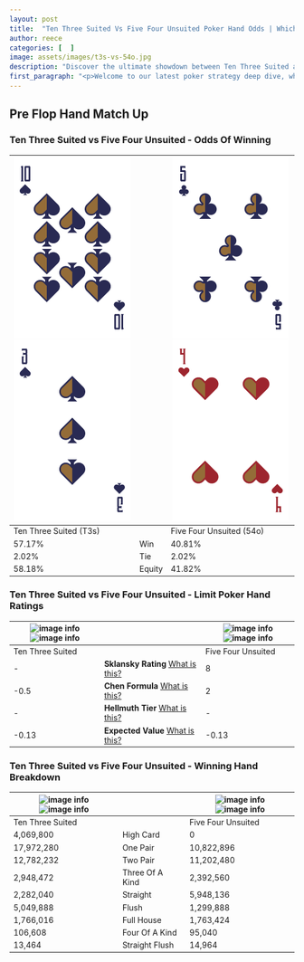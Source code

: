 ```yaml
---
layout: post
title:  "Ten Three Suited Vs Five Four Unsuited Poker Hand Odds | Which Is The Better Hand In Poker? A Complete Guide"
author: reece
categories: [  ]
image: assets/images/t3s-vs-54o.jpg
description: "Discover the ultimate showdown between Ten Three Suited and Five Four Unsuited in poker! Uncover the odds, strategies, and scenarios where one hand triumphs over the other. Get ready to up your poker game with this thrilling analysis."
first_paragraph: "<p>Welcome to our latest poker strategy deep dive, where we're pitting two distinct hands against each other in a high-stakes showdown: Ten Three Suited vs Five Four Unsuited.</p><p>In the dynamic world of poker, every decision counts, and knowing which hand holds the upper hand is key to your success at the table.</p><p>In this article, we'll dissect these two hands, explore the scenarios where one dominates the other, and equip you with the knowledge to make strategic choices that can tip the odds in your favor.</p><p>Get ready to unravel the intriguing dynamics of these poker hands and elevate your game to new heights.</p>"
---
```




[comment]: # (sp0)

## Pre Flop Hand Match Up

<div class="table hand-ratings" markdown="1"> 



### Ten Three Suited vs Five Four Unsuited - Odds Of Winning


    
| ![image info](assets/images/hand1/t.png) ![image info](assets/images/hand1/3.png) |  | ![image info](assets/images/hand2/5.png) ![image info](assets/images/hand2/4o.png) |
| -------- | -------- | -------- |
| Ten Three Suited (T3s) |  | Five Four Unsuited (54o) |
| 57.17% | Win | 40.81% |
| 2.02% | Tie | 2.02% |
| 58.18% | Equity | 41.82% |




[comment]: # (sp1)



### Ten Three Suited vs Five Four Unsuited - Limit Poker Hand Ratings


    
| ![image info](https://www.riverpairs.com/assets/images/hand1/t.png) ![image info](https://www.riverpairs.com/assets/images/hand1/3.png) |  | ![image info](https://www.riverpairs.com/assets/images/hand2/5.png) ![image info](https://www.riverpairs.com/assets/images/hand2/4o.png) |
| -------- | -------- | -------- |
| Ten Three Suited |  | Five Four Unsuited |
| - | **Sklansky Rating** [What is this?](/sklansky-rating-explained) | 8 |
| -0.5 | **Chen Formula** [What is this?](/chen-formula-explained) | 2 |
| - | **Hellmuth Tier** [What is this?](/Hellmuth-tier-explained) | - |
| -0.13 | **Expected Value** [What is this?](/expected-value-explained) | -0.13 |




[comment]: # (sp2)



### Ten Three Suited vs Five Four Unsuited - Winning Hand Breakdown


    
| ![image info](https://www.riverpairs.com/assets/images/hand1/t.png) ![image info](https://www.riverpairs.com/assets/images/hand1/3.png) |  | ![image info](https://www.riverpairs.com/assets/images/hand2/5.png) ![image info](https://www.riverpairs.com/assets/images/hand2/4o.png) |
| -------- | -------- | -------- |
| Ten Three Suited |  | Five Four Unsuited |
| 4,069,800 | High Card | 0 |
| 17,972,280 | One Pair | 10,822,896 |
| 12,782,232 | Two Pair | 11,202,480 |
| 2,948,472 | Three Of A Kind | 2,392,560 |
| 2,282,040 | Straight | 5,948,136 |
| 5,049,888 | Flush | 1,299,888 |
| 1,766,016 | Full House | 1,763,424 |
| 106,608 | Four Of A Kind | 95,040 |
| 13,464 | Straight Flush | 14,964 |




[comment]: # (sp3)



</div>

[comment]: # (sp4)



[comment]: # (sp5)

